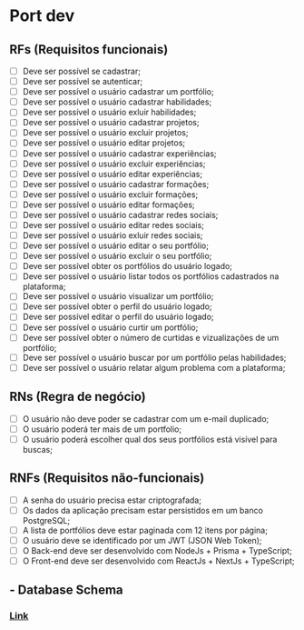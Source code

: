 # Port dev

## RFs (Requisitos funcionais)

 - [ ]  Deve ser possível se cadastrar;
 - [ ]  Deve ser possível se autenticar;
 - [ ]  Deve ser possível o usuário cadastrar um portfólio;
 - [ ]  Deve ser possível o usuário cadastrar habilidades;
 - [ ]  Deve ser possível o usuário exluir habilidades;
 - [ ]  Deve ser possível o usuário cadastrar projetos;
 - [ ]  Deve ser possível o usuário excluir projetos;
 - [ ]  Deve ser possível o usuário editar projetos;
 - [ ]  Deve ser possível o usuário cadastrar experiências;
 - [ ]  Deve ser possível o usuário excluir experiências;
 - [ ]  Deve ser possível o usuário editar experiências;
 - [ ]  Deve ser possível o usuário cadastrar formações;
 - [ ]  Deve ser possível o usuário excluir formações;
 - [ ]  Deve ser possível o usuário editar formações;
 - [ ]  Deve ser possível o usuário cadastrar redes sociais;
 - [ ]  Deve ser possível o usuário editar redes sociais;
 - [ ]  Deve ser possível o usuário exluir redes sociais;
 - [ ]  Deve ser possível o usuário editar o seu portfólio;
 - [ ]  Deve ser possível o usuário excluir o seu portfólio;
 - [ ]  Deve ser possível obter os portfólios do usuário logado;
 - [ ]  Deve ser possível o usuário listar todos os portfólios cadastrados na plataforma;
 - [ ]  Deve ser possível o usuário visualizar um portfólio;
 - [ ]  Deve ser possível obter o perfil do usuário logado;
 - [ ]  Deve ser possível editar o perfil do usuário logado;
 - [ ]  Deve ser possível o usuário curtir um portfólio;
 - [ ]  Deve ser possível obter o número de curtidas e vizualizações de um portfólio;
 - [ ]  Deve ser possível o usuário buscar por um portfólio pelas habilidades;
 - [ ]  Deve ser possível o usuário relatar algum problema com a plataforma;

## RNs (Regra de negócio)

 - [ ] O usuário não deve poder se cadastrar com um e-mail duplicado;
 - [ ] O usuário poderá ter mais de um portfolio;
 - [ ] O usuário poderá escolher qual dos seus portfólios está visível para buscas;

## RNFs (Requisitos não-funcionais)

 - [ ] A senha do usuário precisa estar criptografada;
 - [ ] Os dados da aplicação precisam estar persistidos em um banco PostgreSQL;
 - [ ] A lista de portfólios deve estar paginada com 12 itens por página;
 - [ ] O usuário deve se identificado por um JWT (JSON Web Token);
 - [ ] O Back-end deve ser desenvolvido com NodeJs + Prisma + TypeScript;
 - [ ] O Front-end deve ser desenvolvido com ReactJs + NextJs + TypeScript;

## - Database Schema
 
 ### [Link](https://miro.com/app/board/uXjVNShYszY=/?share_link_id=703360207396)

